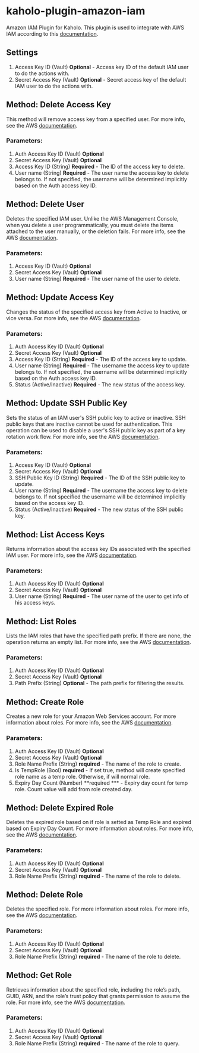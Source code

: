 # kaholo-plugin-amazon-iam
Amazon IAM Plugin for Kaholo. This plugin is used to integrate with AWS IAM according to this [documentation](https://docs.aws.amazon.com/AWSJavaScriptSDK/latest/AWS/IAM.html).

## Settings
1. Access Key ID (Vault) **Optional** - Access key ID of the default IAM user to do the actions with.
2. Secret Access Key (Vault) **Optional** - Secret access key of the default IAM user to do the actions with.

## Method: Delete Access Key
This method will remove access key from a specified user. For more info, see the AWS [documentation](https://docs.aws.amazon.com/AWSJavaScriptSDK/latest/AWS/IAM.html#deleteAccessKey-property).

### Parameters:
1. Auth Access Key ID (Vault) **Optional**
2. Secret Access Key (Vault) **Optional**
3. Access Key ID (String) **Required** - The ID of the access key to delete.
4. User name (String) **Required**  - The user name the access key to delete belongs to. If not specified, the username will be determined implicitly based on the Auth access key ID.

## Method: Delete User
Deletes the specified IAM user. Unlike the AWS Management Console, when you delete a user programmatically, you must delete the items attached to the user manually, or the deletion fails. For more info, see the AWS [documentation](https://docs.aws.amazon.com/AWSJavaScriptSDK/latest/AWS/IAM.html#deleteUser-property).

### Parameters:
1. Access Key ID (Vault) **Optional**
2. Secret Access Key (Vault) **Optional**
3. User name (String) **Required**  - The user name of the user to delete.

## Method: Update Access Key
Changes the status of the specified access key from Active to Inactive, or vice versa. For more info, see the AWS [documentation](https://docs.aws.amazon.com/AWSJavaScriptSDK/latest/AWS/IAM.html#updateAccessKey-property).

### Parameters:
1. Auth Access Key ID (Vault) **Optional**
2. Secret Access Key (Vault) **Optional**
3. Access Key ID (String) **Required** - The ID of the access key to update.
4. User name (String) **Required**  - The username the access key to update belongs to. If not specified, the username will be determined implicitly based on the Auth access key ID.
5. Status (Active/Inactive) **Required**  - The new status of the access key.

## Method: Update SSH Public Key
Sets the status of an IAM user's SSH public key to active or inactive. SSH public keys that are inactive cannot be used for authentication. This operation can be used to disable a user's SSH public key as part of a key rotation work flow. For more info, see the AWS [documentation](https://docs.aws.amazon.com/AWSJavaScriptSDK/latest/AWS/IAM.html#updateSSHPublicKey-property).

### Parameters:
1. Access Key ID (Vault) **Optional**
2. Secret Access Key (Vault) **Optional**
3. SSH Public Key ID (String) **Required** - The ID of the SSH public key to update. 
4. User name (String) **Required**  - The username the access key to delete belongs to. If not specified the username will be determined implicitly based on the access key ID.
5. Status (Active/Inactive) **Required**  - The new status of the SSH public key.

## Method: List Access Keys
Returns information about the access key IDs associated with the specified IAM user. For more info, see the AWS [documentation](https://docs.aws.amazon.com/AWSJavaScriptSDK/latest/AWS/IAM.html#listAccessKeys-property).

### Parameters:
1. Auth Access Key ID (Vault) **Optional**
2. Secret Access Key (Vault) **Optional**
3. User name (String) **Required**  - The user name of the user to get info of his access keys.

## Method: List Roles
Lists the IAM roles that have the specified path prefix. If there are none, the operation returns an empty list. For more info, see the AWS [documentation](https://docs.aws.amazon.com/IAM/latest/UserGuide/WorkingWithRoles.html).

### Parameters:
1. Auth Access Key ID (Vault) **Optional**
2. Secret Access Key (Vault) **Optional**
3. Path Prefix (String) **Optional**  - The path prefix for filtering the results.

## Method: Create Role
Creates a new role for your Amazon Web Services account. For more information about roles. For more info, see the AWS [documentation](https://docs.aws.amazon.com/IAM/latest/UserGuide/WorkingWithRoles.html).

### Parameters:
1. Auth Access Key ID (Vault) **Optional**
2. Secret Access Key (Vault) **Optional**
3. Role Name Prefix (String) **required**  - The name of the role to create. 
4. Is TempRole (Bool) **required** - If set true, method will create specified role name as a temp role. Otherwise, if will normal role.
5. Expiry Day Count (Number) **required *** - Expiry day count for temp role. Count value will add from role created day.

## Method: Delete Expired Role
Deletes the expired role based on if role is setted as Temp Role and expired based on Expiry Day Count. For more information about roles. For more info, see the AWS [documentation](https://docs.aws.amazon.com/IAM/latest/UserGuide/WorkingWithRoles.html).

### Parameters:
1. Auth Access Key ID (Vault) **Optional**
2. Secret Access Key (Vault) **Optional**
3. Role Name Prefix (String) **required**  - The name of the role to delete. 

## Method: Delete Role
Deletes the specified role.  For more information about roles. For more info, see the AWS [documentation](https://docs.aws.amazon.com/IAM/latest/UserGuide/WorkingWithRoles.html).

### Parameters:
1. Auth Access Key ID (Vault) **Optional**
2. Secret Access Key (Vault) **Optional**
3. Role Name Prefix (String) **required**  - The name of the role to delete. 


## Method: Get Role
Retrieves information about the specified role, including the role’s path, GUID, ARN, and the role’s trust policy that grants permission to assume the role. For more info, see the AWS [documentation](https://docs.aws.amazon.com/IAM/latest/UserGuide/WorkingWithRoles.html).

### Parameters:
1. Auth Access Key ID (Vault) **Optional**
2. Secret Access Key (Vault) **Optional**
3. Role Name Prefix (String) **required**  - The name of the role to query. 